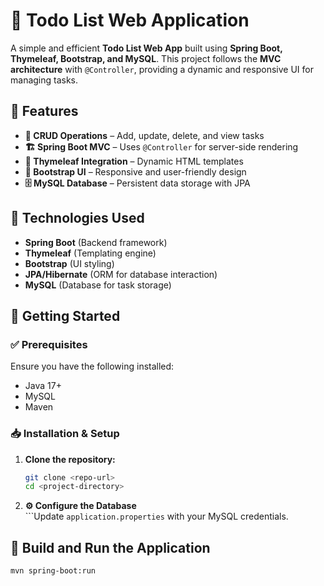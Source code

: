 # 📝 Todo List Web Application  

A simple and efficient **Todo List Web App** built using **Spring Boot, Thymeleaf, Bootstrap, and MySQL**. This project follows the **MVC architecture** with `@Controller`, providing a dynamic and responsive UI for managing tasks.  

## 🚀 Features  
- **🔄 CRUD Operations** – Add, update, delete, and view tasks  
- **🏗️ Spring Boot MVC** – Uses `@Controller` for server-side rendering  
- **📄 Thymeleaf Integration** – Dynamic HTML templates  
- **🎨 Bootstrap UI** – Responsive and user-friendly design  
- **🗄️ MySQL Database** – Persistent data storage with JPA  

## 🔧 Technologies Used  
- **Spring Boot** (Backend framework)  
- **Thymeleaf** (Templating engine)  
- **Bootstrap** (UI styling)  
- **JPA/Hibernate** (ORM for database interaction)  
- **MySQL** (Database for task storage)  

## 📌 Getting Started  
### ✅ Prerequisites  
Ensure you have the following installed:  
- Java 17+  
- MySQL  
- Maven  

### 📥 Installation & Setup  
1. **Clone the repository:**  
   ```bash
   git clone <repo-url>
   cd <project-directory>
2. **⚙️ Configure the Database**  
  ```Update `application.properties` with your MySQL credentials.  

## 🚀 Build and Run the Application  
  ```bash
  mvn spring-boot:run
